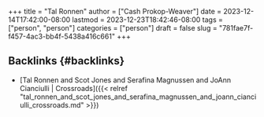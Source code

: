 +++
title = "Tal Ronnen"
author = ["Cash Prokop-Weaver"]
date = 2023-12-14T17:42:00-08:00
lastmod = 2023-12-23T18:42:46-08:00
tags = ["person", "person"]
categories = ["person"]
draft = false
slug = "781fae7f-f457-4ac3-bb4f-5438a416c661"
+++

## Backlinks {#backlinks}

-   [Tal Ronnen and Scot Jones and Serafina Magnussen and JoAnn Cianciulli | Crossroads]({{< relref "tal_ronnen_and_scot_jones_and_serafina_magnussen_and_joann_cianciulli_crossroads.md" >}})
